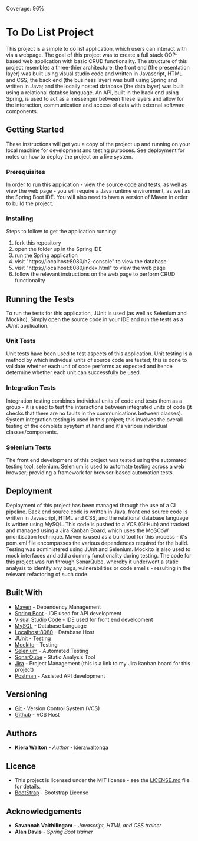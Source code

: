 Coverage: 96%
# To Do List Project

This project is a simple to do list application, which users can interact with via a webpage. The goal of this project was to create a full stack OOP-based web application with basic CRUD functionality. The structure of this project resembles a three-thier architecture: the front end (the presentation layer) was built using visual studio code and written in Javascript, HTML and CSS; the back end (the business layer) was built using Spring and written in Java; and the locally hosted database (the data layer) was built using a relational databse language. An API, built in the back end using Spring, is used to act as a messenger between these layers and allow for the interaction, communication and access of data with external software components.

## Getting Started

These instructions will get you a copy of the project up and running on your local machine for development and testing purposes. See deployment for notes on how to deploy the project on a live system.

### Prerequisites

In order to run this application - view the source code and tests, as well as view the web page - you will require a Java runtime environment, as well as the Spring Boot IDE. You will also need to have a version of Maven in order to build the project.

### Installing

Steps to follow to get the application running:
1. fork this repository
2. open the folder up in the Spring IDE
3. run the Spring application
4. visit "https://localhost:8080/h2-console" to view the database
5. visit "https://localhost:8080/index.html" to view the web page
6. follow the relevant instructions on the web page to perform CRUD functionality 

## Running the Tests

To run the tests for this application, JUnit is used (as well as Selenium and Mockito). Simply open the source code in your IDE and run the tests as a JUnit application.

### Unit Tests

Unit tests have been used to test aspects of this application. Unit testing is a method by which individual units of source code are tested; this is done to validate whether each unit of code performs as expected and hence determine whether each unit can successfully be used.

### Integration Tests

Integration testing combines individual units of code and tests them as a group - it is used to test the interactions between integrated units of code (it checks that there are no faults in the communications between classes). System integration testing is used in this project; this involves the overall testing of the complete sysytem at hand and it's various individual classes/components.

### Selenium Tests

The front end development of this project was tested using the automated testing tool, selenium. Selenium is used to automate testing across a web browser; providing a framework for browser-based automation tests.

## Deployment

Deployment of this project has been managed through the use of a CI pipeline. Back end source code is written in Java, front end source code is written in Javascript, HTML and CSS, and the relational database language is written using MySQL. This code is pushed to a VCS (GitHub) and tracked and managed using a Jira Kanban Board, which uses the MoSCoW prioritisation technique. Maven is used as a build tool for this process - it's pom.xml file encompasses the various dependences required for the build. Testing was administered using JUnit and Selenium. Mockito is also used to mock interfaces and add a dummy functionality during testing. The code for this project was run through SonarQube, whereby it underwent a static analysis to identify any bugs, vulnerabilities or code smells - resulting in the relevant refactoring of such code.

## Built With

* [Maven](https://maven.apache.org/) - Dependency Management
* [Spring Boot](https://spring.io/projects/spring-boot) - IDE used for API development
* [Visual Studio Code](https://code.visualstudio.com/) - IDE used for front end development
* [MySQL](https://www.mysql.com/) - Database Language
* [Localhost:8080](https://localhost:8080/) - Database Host
* [JUnit](https://junit.org/junit5/) - Testing
* [Mockito](https://site.mockito.org/) - Testing
* [Selenium](https://www.selenium.dev/) - Automated Testing
* [SonarQube](https://www.sonarqube.org/) - Static Analysis Tool
* [Jira](https://team-1607440641058.atlassian.net/secure/RapidBoard.jspa?projectKey=TDLP&rapidView=4) - Project Management (this is a link to my Jira kanban board for this project)
* [Postman](https://www.postman.com/) - Assisted API development

## Versioning

* [Git](https://git-scm.com/) - Version Control System (VCS)
* [Github](https://github.com/) - VCS Host

## Authors

* **Kiera Walton** - *Author* - [kierawaltonqa](https://github.com/kierawaltonqa)

## Licence

* This project is licensed under the MIT license - see the [LICENSE.md](LICENSE.md) file for details.
* [BootStrap](https://github.com/twbs/bootstrap/blob/v4.0.0/LICENSE) - Bootstrap License


## Acknowledgements

* **Savannah Vaithilingam** - *Javascript, HTML and CSS trainer* 
* **Alan Davis** - *Spring Boot trainer*
